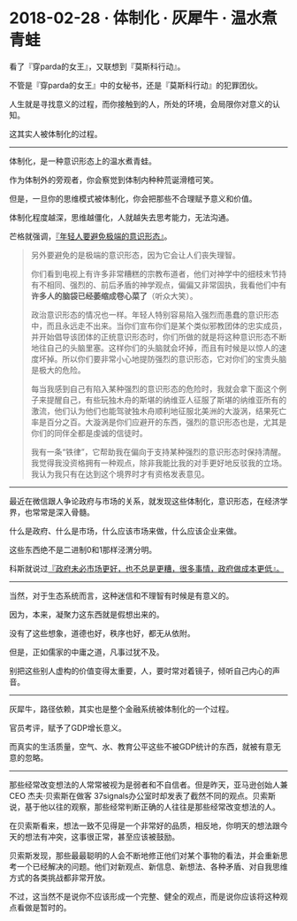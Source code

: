 # 2018-02-28 · 体制化 · 灰犀牛 · 温水煮青蛙
看了『穿parda的女王』，又联想到『莫斯科行动』。

不管是『穿parda的女王』中的女秘书，还是『莫斯科行动』的犯罪团伙。

人生就是寻找意义的过程，而你接触到的人，所处的环境，会局限你对意义的认知。

这其实人被体制化的过程。

---

体制化，是一种意识形态上的温水煮青蛙。

作为体制外的旁观者，你会察觉到体制内种种荒诞滑稽可笑。

但是，一旦你的思维模式被体制化，你会把那些不合理赋予意义和价值。

体制化程度越深，思维越僵化，人就越失去思考能力，无法沟通。

芒格就强调，[『年轻人要避免极端的意识形态』](http://fund.jrj.com.cn/2017/12/02091623730421.shtml)。

> 另外要避免的是极端的意识形态，因为它会让人们丧失理智。
> 
> 你们看到电视上有许多非常糟糕的宗教布道者，他们对神学中的细枝末节持有不相同、强烈的、前后矛盾的神学观点，偏偏又非常固执，我看他们中有**许多人的脑袋已经萎缩成卷心菜了**（听众大笑）。
> 
> 政治意识形态的情况也一样。年轻人特别容易陷入强烈而愚蠢的意识形态中，而且永远走不出来。当你们宣布你们是某个类似邪教团体的忠实成员，并开始倡导该团体的正统意识形态时，你们所做的就是将这种意识形态不断地往自己的头脑里塞。这样你们的头脑就会坏掉，而且有时候是以惊人的速度坏掉。所以你们要非常小心地提防强烈的意识形态，它对你们的宝贵头脑是极大的危险。
> 
> 每当我感到自己有陷入某种强烈的意识形态的危险时，我就会拿下面这个例子来提醒自己，有些玩独木舟的斯堪的纳维亚人征服了斯堪的纳维亚所有的激流，他们认为他们也能驾驶独木舟顺利地征服北美洲的大漩涡，结果死亡率是百分之百。大漩涡是你们应避开的东西，强烈的意识形态也是，尤其是你们的同伴全都是虔诚的信徒时。
> 
> 我有一条“铁律”，它帮助我在偏向于支持某种强烈的意识形态时保持清醒。我觉得我没资格拥有一种观点，除非我能比我的对手更好地反驳我的立场。我认为我只有在达到这个境界时才有资格发表意见。

---

最近在微信跟人争论政府与市场的关系，就发现这些体制化，意识形态，在经济学界，也常常是深入骨髓。

什么是政府、什么是市场，什么应该市场来做，什么应该企业来做。

这些东西绝不是二进制0和1那样泾渭分明。

科斯就说过[『政府未必市场更好，也不总是更糟，很多事情，政府做成本更低』。](https://pileusblog.wordpress.com/2011/09/25/sunday-morning-quotation-ronald-coase-on-laissez-faire-vs-the-ideal/)

---

当然，对于生态系统而言，这种迷信和不理智有时候是有意义的。

因为，本来，凝聚力这东西就是假想出来的。

没有了这些想象，道德也好，秩序也好，都无从依附。

但是，正如儒家的中庸之道，凡事过犹不及。

别把这些别人虚构的价值变得太重要，人，要时常对着镜子，倾听自己内心的声音。

---

灰犀牛，路径依赖，其实也是整个金融系统被体制化的一个过程。

官员考评，赋予了GDP增长意义。

而真实的生活质量，空气、水、教育公平这些不被GDP统计的东西，就被有意无意的忽略。

---

那些经常改变想法的人常常被视为是弱者和不自信者。但是昨天，亚马逊创始人兼CEO 杰夫·贝索斯在做客 37signals办公室时却发表了截然不同的观点。贝索斯说，基于他以往的观察，那些经常判断正确的人往往是那些经常改变想法的人。

在贝索斯看来，想法一致不见得是一个非常好的品质，相反地，你明天的想法跟今天的想法有冲突，这事很正常，甚至应该被鼓励。

贝索斯发现，那些最最聪明的人会不断地修正他们对某个事物的看法，并会重新思考一个已经解决的问题。他们对新观点、新信息、新想法、各种矛盾、对自我思维方式的各类挑战都非常开放。

不过，这当然不是说你不应该形成一个完整、健全的观点，而是说你应该将这种观点看做是暂时的。